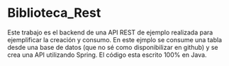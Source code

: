 # Biblioteca_Rest
Este trabajo es el backend de una API REST de ejemplo realizada para ejemplificar la creación y consumo. 
En este ejmplo se consume una tabla desde una base de datos (que no sé como disponibilizar en github) y se crea una API utilizando Spring. El código esta escrito 100% en Java.
